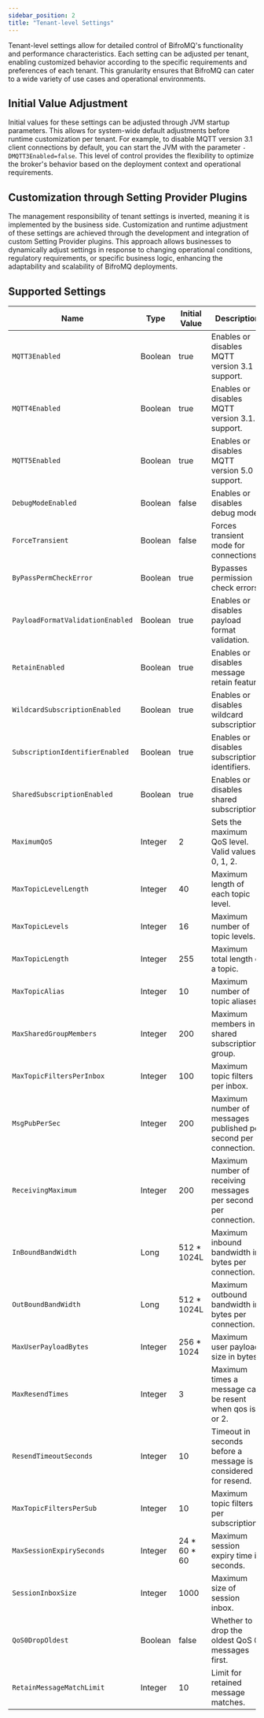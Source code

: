 ```yaml
---
sidebar_position: 2
title: "Tenant-level Settings"
---
```


Tenant-level settings allow for detailed control of BifroMQ's functionality and performance characteristics. Each setting can be adjusted per tenant, enabling customized behavior according to the specific requirements and preferences of each
tenant. This granularity ensures that BifroMQ can cater to a wide variety of use cases and operational environments.

## Initial Value Adjustment

Initial values for these settings can be adjusted through JVM startup parameters. This allows for system-wide default adjustments before runtime customization per tenant. For example, to disable MQTT version 3.1 client connections by
default, you can start the JVM with the parameter `-DMQTT3Enabled=false`. This level of control provides the flexibility to optimize the broker's behavior based on the deployment context and operational requirements.

## Customization through Setting Provider Plugins

The management responsibility of tenant settings is inverted, meaning it is implemented by the business side. Customization and runtime adjustment of these settings are achieved through the development and integration of custom Setting
Provider plugins. This approach allows businesses to dynamically adjust settings in response to changing operational conditions, regulatory requirements, or specific business logic, enhancing the adaptability and scalability of BifroMQ
deployments.

## Supported Settings

| Name                             | Type    | Initial Value | Description                                                      |
|----------------------------------|---------|---------------|------------------------------------------------------------------|
| `MQTT3Enabled`                   | Boolean | true          | Enables or disables MQTT version 3.1 support.                    |
| `MQTT4Enabled`                   | Boolean | true          | Enables or disables MQTT version 3.1.1 support.                  |
| `MQTT5Enabled`                   | Boolean | true          | Enables or disables MQTT version 5.0 support.                    |
| `DebugModeEnabled`               | Boolean | false         | Enables or disables debug mode.                                  |
| `ForceTransient`                 | Boolean | false         | Forces transient mode for connections.                           |
| `ByPassPermCheckError`           | Boolean | true          | Bypasses permission check errors.                                |
| `PayloadFormatValidationEnabled` | Boolean | true          | Enables or disables payload format validation.                   |
| `RetainEnabled`                  | Boolean | true          | Enables or disables message retain feature.                      |
| `WildcardSubscriptionEnabled`    | Boolean | true          | Enables or disables wildcard subscriptions.                      |
| `SubscriptionIdentifierEnabled`  | Boolean | true          | Enables or disables subscription identifiers.                    |
| `SharedSubscriptionEnabled`      | Boolean | true          | Enables or disables shared subscriptions.                        |
| `MaximumQoS`                     | Integer | 2             | Sets the maximum QoS level. Valid values: 0, 1, 2.               |
| `MaxTopicLevelLength`            | Integer | 40            | Maximum length of each topic level.                              |
| `MaxTopicLevels`                 | Integer | 16            | Maximum number of topic levels.                                  |
| `MaxTopicLength`                 | Integer | 255           | Maximum total length of a topic.                                 |
| `MaxTopicAlias`                  | Integer | 10            | Maximum number of topic aliases.                                 |
| `MaxSharedGroupMembers`          | Integer | 200           | Maximum members in a shared subscription group.                  |
| `MaxTopicFiltersPerInbox`        | Integer | 100           | Maximum topic filters per inbox.                                 |
| `MsgPubPerSec`                   | Integer | 200           | Maximum number of messages published per second per connection.  |
| `ReceivingMaximum`               | Integer | 200           | Maximum number of receiving messages per second per connection.  |
| `InBoundBandWidth`               | Long    | 512 * 1024L   | Maximum inbound bandwidth in bytes per connection.               |
| `OutBoundBandWidth`              | Long    | 512 * 1024L   | Maximum outbound bandwidth in bytes per connection.              |
| `MaxUserPayloadBytes`            | Integer | 256 * 1024    | Maximum user payload size in bytes.                              |
| `MaxResendTimes`                 | Integer | 3             | Maximum times a message can be resent when qos is 1 or 2.        |
| `ResendTimeoutSeconds`           | Integer | 10            | Timeout in seconds before a message is considered for resend.    |
| `MaxTopicFiltersPerSub`          | Integer | 10            | Maximum topic filters per subscription.                          |
| `MaxSessionExpirySeconds`        | Integer | 24 * 60 * 60  | Maximum session expiry time in seconds.                          |
| `SessionInboxSize`               | Integer | 1000          | Maximum size of session inbox.                                   |
| `QoS0DropOldest`                 | Boolean | false         | Whether to drop the oldest QoS 0 messages first.                 |
| `RetainMessageMatchLimit`        | Integer | 10            | Limit for retained message matches.                              |